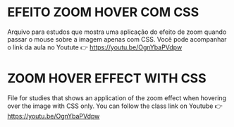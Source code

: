 # EFEITO ZOOM HOVER COM CSS

Arquivo para estudos que mostra uma aplicação do efeito de zoom quando passar o mouse sobre a imagem apenas com CSS.
Você pode acompanhar o link da aula no Youtute 👉 https://youtu.be/OgnYbaPVdpw

# ZOOM HOVER EFFECT WITH CSS

File for studies that shows an application of the zoom effect when hovering over the image with CSS only.
You can follow the class link on Youtube 👉 https://youtu.be/OgnYbaPVdpw
